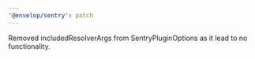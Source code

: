 ```yaml
---
'@envelop/sentry': patch
---
```


Removed includedResolverArgs from SentryPluginOptions as it lead to no functionality.

